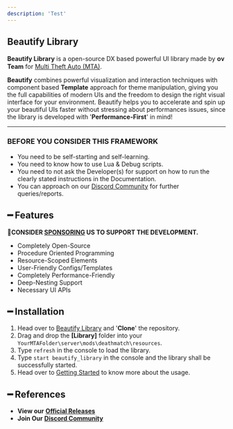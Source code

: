 ```yaml
---
description: 'Test'
---
```


## Beautify Library

**Beautify Library** is a open-source DX based powerful UI library made by **ᴏᴠ Team** for [Multi Theft Auto (MTA)](https://multitheftauto.com/).

**Beautify** combines powerful visualization and interaction techniques with component based **Template** approach for theme manipulation, giving you the full capabilities of modern UIs and the freedom to design the right visual interface for your environment. Beautify helps you to accelerate and spin up your beautiful UIs faster without stressing about performances issues, since the library is developed with '**Performance-First**' in mind!

***

### BEFORE YOU CONSIDER THIS FRAMEWORK
* You need to be self-starting and self-learning.
* You need to know how to use Lua & Debug scripts.
* You need to not ask the Developer(s) for support on how to run the clearly stated instructions in the Documentation.
* You can approach on our [Discord Community](http://discord.gg/sVCnxPW) for further queries/reports.

## ━ Features
💎**CONSIDER [SPONSORING](https://ko-fi.com/ovileamriam) US TO SUPPORT THE DEVELOPMENT.**
* Completely Open-Source
* Procedure Oriented Programming
* Resource-Scoped Elements
* User-Friendly Configs/Templates
* Completely Performance-Friendly
* Deep-Nesting Support
* Necessary UI APIs

## ━ Installation
1. Head over to [Beautify Library](https://github.com/OvileAmriam/MTA-Beautify-Library/) and '**Clone**' the repository.
2. Drag and drop the **[Library]** folder into your `YourMTAFolder\server\mods\deathmatch\resources`.
3. Type `refresh` in the console to load the library.
4. Type `start beautify_library` in the console and the library shall be successfully started.
5. Head over to [Getting Started](https://github.com/OvileAmriam/MTA-Beautify-Library/wiki/Getting-Started) to know more about the usage.

## ━ References
* **View our** [**Official Releases**](https://github.com/OvileAmriam/MTA-Beautify-Library/releases)
* **Join Our** [**Discord Community**](http://discord.gg/sVCnxPW)
